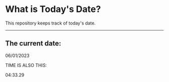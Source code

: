 # What is Today's Date?
This repository keeps track of today's date.
* * *
 
## The current date:  
 06/01/2023 
  
  
 TIME IS ALSO THIS: 
  
 04:33.29 
  
  
